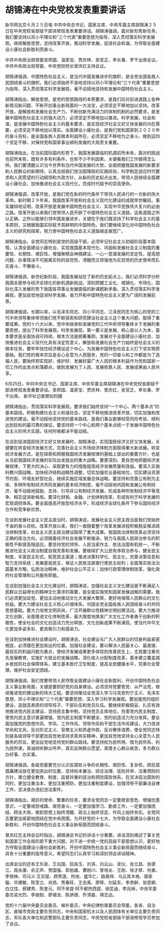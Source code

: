 # 胡锦涛在中央党校发表重要讲话

新华网北京６月２５日电 中共中央总书记、国家主席、中央军委主席胡锦涛２５日在中央党校省部级干部进修班发表重要讲话。胡锦涛强调，面对新形势新任务，我们要坚持以邓小平理论和“三个代表”重要思想为指导，深入贯彻落实科学发展观，继续解放思想，坚持改革开放，推动科学发展，促进社会和谐，为夺取全面建设小康社会新胜利而奋斗。

中共中央政治局常委吴邦国、温家宝、贾庆林、吴官正、李长春、罗干出席会议。中共中央政治局常委、中央党校校长曾庆红主持会议。

胡锦涛强调，中国特色社会主义，是当代中国发展进步的旗帜，是全党全国各族人民团结奋斗的旗帜。我们必须始终不渝地坚持以邓小平理论和“三个代表”重要思想为指导，深入贯彻落实科学发展观，毫不动摇地坚持和发展中国特色社会主义。

胡锦涛指出，解放思想，是党的思想路线的本质要求，是我们应对前进道路上各种新情况新问题、不断开创事业新局面的一大法宝，必须坚定不移地加以坚持。改革开放，是解放和发展社会生产力、不断创新充满活力的体制机制的必然要求，是发展中国特色社会主义的强大动力，必须坚定不移地加以推进。科学发展，社会和谐，是发展中国特色社会主义的基本要求，是实现经济社会又好又快发展的内在需要，必须坚定不移地加以落实。全面建设小康社会，是我们党和国家到２０２０年的奋斗目标，是全国各族人民根本利益所在，必须坚定不移地为之奋斗。做到这四个坚定不移，对保持党和国家事业顺利发展的大局至关重要。

胡锦涛指出，在当前国际国内形势下，我国发展面临的机遇前所未有，面对的挑战也前所未有，既有许多有利条件，也有不少不利因素，关键看我们工作做得怎么样。我们要清醒认识当今世界和当代中国发展的大势，全面把握我国发展的新要求和人民群众的新期待，认真总结我们党治国理政的实践经验，科学制定适应时代要求和人民愿望的行动纲领和大政方针，从新的历史起点出发，带领人民继续全面建设小康社会、加快推进社会主义现代化，完成时代赋予的崇高使命。

胡锦涛强调，改革开放，是我们党在新的时代条件下带领人民进行的一次新的伟大革命。新时期２９年来，我国改革开放和社会主义现代化建设的成就举世瞩目。事实雄辩地证明，改革开放是发展中国特色社会主义、实现中华民族伟大复兴的必由之路。改革开放以来我们党带领人民开辟了中国特色社会主义道路，这条道路之所以正确、之所以能够引领中国发展进步，关键在于我们既坚持了科学社会主义的基本原则，又根据我国实际赋予其鲜明的中国特色。我们要继续深化对中国特色社会主义的研究和探索，努力使中国特色社会主义道路越走越宽广。

胡锦涛指出，全党同志特别是党的高级干部，必须牢记社会主义初级阶段基本国情，认清全面建设小康社会、实现我国基本现代化、巩固和发展社会主义制度的重要性、长期性、艰巨性，增强聚精会神搞建设、一心一意谋发展的坚定性，提高想问题、办事情决不可脱离实际的自觉性，清醒而又顽强地为实现党的历史使命而扎实奋斗、不懈奋斗。

胡锦涛强调，新世纪新阶段，我国发展站在了新的历史起点上。我们必须科学分析我国全面参与经济全球化的新机遇新挑战，深刻把握工业化、城镇化、市场化、国际化深入发展形势下我国各项事业发展面临的新课题新矛盾，深入贯彻落实科学发展观，更加自觉地促进科学发展，奋力开拓中国特色社会主义更为广阔的发展前景。

胡锦涛强调，长期以来，以毛泽东同志、邓小平同志、江泽民同志为核心的党的三代中央领导集体带领我们党不断探索和研究建设社会主义这个重大问题，取得了重要成果。党的十六大以来，党中央继承和发展党的三代中央领导集体关于发展的重要思想，提出了科学发展观。科学发展观，第一要义是发展，核心是以人为本，基本要求是全面协调可持续，根本方法是统筹兼顾。发展对于全面建设小康社会、加快推进社会主义现代化具有决定性意义，解放和发展社会生产力始终是社会主义的根本任务，要牢牢扭住经济建设这个中心，为发展中国特色社会主义打下坚实物质基础。我们党的根本宗旨是全心全意为人民服务，党的一切奋斗和工作都是为了造福人民，要始终把实现好、维护好、发展好最广大人民的根本利益作为党和国家一切工作的出发点和落脚点，做到发展为了人民、发展依靠人民、发展成果由人民共享。

6月25日，中共中央总书记、国家主席、中央军委主席胡锦涛在中央党校省部级干部进修班发表重要讲话。吴邦国、温家宝、贾庆林、曾庆红、吴官正、李长春、罗干出席。 新华社记者樊如钧摄

胡锦涛指出，贯彻落实科学发展观，要求我们始终坚持“一个中心、两个基本点”的基本路线，积极构建社会主义和谐社会，坚定不移地推进改革开放，切实加强和改进党的建设。毫不动摇地坚持党的基本路线，是我们事业能够经受风险考验、顺利达到目标的最可靠的保证。要坚持把一个中心和两个基本点统一于发展中国特色社会主义的伟大实践，任何时候都决不能动摇。

在谈到促进国民经济又好又快发展时，胡锦涛说，实现国民经济又好又快发展，关键要在转变经济发展方式、完善社会主义市场经济体制方面取得重大新进展。转变经济发展方式，是在探索和把握我国经济发展规律的基础上提出的重要方针，也是从当前我国经济发展的实际出发提出的重大战略。要更深刻、更自觉地把握经济发展规律，下更大的决心、采取更有力的措施提高经济发展质量和效益。要深入实施科教兴国战略，加快经济结构战略性调整，切实加强农业基础地位，切实建设资源节约型、环境友好型社会，继续实施区域发展总体战略。要坚持和完善公有制为主体、多种所有制经济共同发展的基本经济制度，毫不动摇地巩固和发展公有制经济，毫不动摇地鼓励、支持、引导非公有制经济发展，形成各种所有制经济平等竞争、相互促进新格局。要深化财税、金融、计划体制改革，形成有利于科学发展的宏观调控体系。要全面提高开放型经济水平，形成经济全球化条件下参与国际经济合作和竞争新优势。

在谈到发展社会主义民主政治时，胡锦涛说，发展社会主义民主政治是我们党始终不渝的奋斗目标。改革开放以来，我们一直随着整个改革发展进程积极稳妥推进政治体制改革，社会主义民主政治建设取得了重大成果。我国政治体制改革必须坚持正确的政治方向，必须随着经济社会发展不断推进，努力与我国人民政治参与的积极性不断提高相适应。要坚持党的领导、人民当家作主、依法治国有机统一，不断推进社会主义政治制度自我完善和发展。要继续扩大公民有序政治参与，健全民主制度，丰富民主形式，拓宽民主渠道；推进决策科学化、民主化，完善决策信息和智力支持系统；发展基层民主，保证人民依法直接行使民主权利；全面落实依法治国基本方略，弘扬法治精神，维护社会公平正义；加快行政管理体制改革，强化政府社会管理和公共服务职能。

在谈到加强社会主义文化建设时，胡锦涛说，加强社会主义文化建设是不断满足人民群众日益增长的精神文化需求的需要，是全面实施党和国家发展战略的需要。我们必须更加自觉、更加主动地推动文化大发展大繁荣，更好地保障人民群众的文化权益。要大力建设社会主义核心价值体系，巩固全党全国各族人民团结奋斗的共同思想基础。要大力培育文明风尚，广泛开展群众性精神文明创建活动。要大力推进文化创新，全面推进文化体制改革，最大限度地焕发广大文化工作者勇于创新的积极性，使全社会的文化创造活力充分释放、文化创新成果不断涌现，使当代中华文化更加多姿多彩、更具吸引力和感染力。

在谈到加快推进社会建设时，胡锦涛说，社会建设与广大人民群众的切身利益紧密相连，必须摆在更加突出的位置。加强社会建设，要以解决人民最关心、最直接、最现实的利益问题为重点，使经济发展成果更多体现到改善民生上，尤其要注重优先发展教育，实施扩大就业的发展战略，深化收入分配制度改革，基本建立覆盖城乡居民的社会保障体系，建立基本医疗卫生制度，提高全民健康水平，完善社会管理，维护社会安定团结。

胡锦涛强调，我们党要带领人民夺取全面建设小康社会新胜利，开创中国特色社会主义事业新局面，关键是要抓好党的自身建设。必须坚持党要管党、从严治党，继续推进党的建设新的伟大工程。要坚持推动全党深入学习马克思列宁主义、毛泽东思想、邓小平理论和“三个代表”重要思想，深入学习科学发展观。要加强党的组织建设，造就高素质的领导班子、干部队伍和党员队伍。要继续积极稳妥、扎实有效地推进党内民主建设，坚持民主集中制，坚持党员主体地位，完善党内民主制度，使党内民主意识普遍增强、党内民主制度不断健全、党的创造活力充分发挥。要全面加强党的思想作风、学风、工作作风、领导作风和干部生活作风建设，大力改进学风和文风，反对形式主义、官僚主义和弄虚作假，反对奢侈浪费，使全党同志特别是各级领导干部更加自觉地坚持求真务实精神，更加自觉地坚持全心全意为人民服务的宗旨，更加自觉地坚持党的群众路线。要坚持权为民所用、情为民所系、利为民所谋，真诚倾听群众呼声，真实反映群众愿望，真情关心群众疾苦，多为群众办好事、办实事。

胡锦涛强调，各级党委要充分认识反腐败斗争的长期性、艰巨性、复杂性，把反腐倡廉建设放在更加突出的位置，坚持标本兼治、综合治理、惩防并举、注重预防的方针，建立健全教育、制度、监督并重的惩治和预防腐败体系，在坚决惩治腐败的同时，更加注重治本，更加注重预防，更加注重制度建设，加强领导干部廉洁自律工作，坚决查办违纪违法案件。

胡锦涛指出，艰巨的使命、繁重的任务，要求全党同志一定要居安思危、增强忧患意识，一定要戒骄戒躁、艰苦奋斗，一定要加强学习、勤奋工作，一定要加强团结、顾全大局，做到思想上始终清醒、政治上始终坚定、作风上始终务实。全党同志要更加紧密地团结在党中央周围，为开好党的十七大，为夺取全面建设小康社会新胜利、开创中国特色社会主义事业新局面而团结奋斗。

曾庆红在主持会议时指出，胡锦涛总书记的讲话十分重要。讲话深刻阐述了事关党和国家工作全局的若干重大问题，对于进一步统一党的高级干部思想认识，更好地为夺取全面建设小康社会新胜利、开创中国特色社会主义事业新局面而继续奋斗，具有十分重要的指导意义。希望同志们认真学习和深刻领会讲话精神。

出席会议的还有王乐泉、王兆国、回良玉、刘淇、刘云山、吴仪、张立昌、张德江、周永康、俞正声、贺国强、郭伯雄、曹刚川、曾培炎、王刚、徐才厚、何勇、李铁映、司马义·艾买提、顾秀莲、热地、盛华仁、路甬祥、乌云其木格、唐家璇、华建敏、陈至立、肖扬、贾春旺、王忠禹、廖晖、刘延东、李贵鲜、张思卿、白立忱、郝建秀、陈奎元、阿不来提·阿不都热西提、徐匡迪、李兆焯，中央军委委员梁光烈、李继耐、廖锡龙、陈炳德、乔清晨、靖志远。

党的十六届中央委员会委员、候补委员，中央纪律检查委员会常委，各省、自治区、直辖市党政主要负责同志，中央和国家机关以及人民团体有关单位主要负责同志，军队各大单位和武警部队主要负责同志，中央党校省部级干部进修班学员参加了会议。